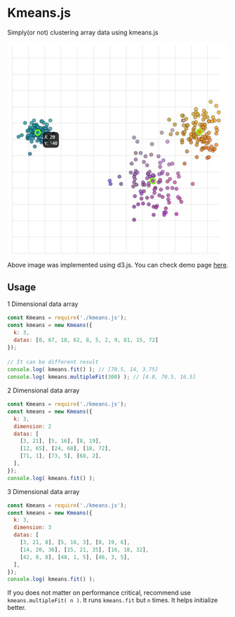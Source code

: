 # Kmeans.js
Simply(or not) clustering array data using kmeans.js

![Draw rgb format data using D3.js](/demo/demo.jpg?raw=true "Clustered 3 Dimensional data")\
Above image was implemented using d3.js. You can check demo page [here](https://maetdol.github.io/demo/kmeans/index.html).

## Usage
1 Dimensional data array
```javascript
const Kmeans = require('./kmeans.js');
const kmeans = new Kmeans({
  k: 3,
  datas: [0, 67, 18, 62, 8, 5, 2, 9, 81, 15, 72]
});

// It can be different result
console.log( kmeans.fit() ); // [70.5, 14, 3.75]
console.log( kmeans.multipleFit(300) ); // [4.8, 70.5, 16.5]
```

2 Dimensional data array
```javascript
const Kmeans = require('./kmeans.js');
const kmeans = new Kmeans({
  k: 3,
  dimension: 2
  datas: [
    [3, 21], [5, 16], [8, 19],
    [12, 65], [24, 68], [18, 72],
    [71, 1], [73, 5], [68, 2],
  ],
});
console.log( kmeans.fit() );
```

3 Dimensional data array
```javascript
const Kmeans = require('./kmeans.js');
const kmeans = new Kmeans({
  k: 3,
  dimension: 3
  datas: [
    [3, 21, 8], [5, 16, 3], [8, 19, 6],
    [14, 20, 36], [15, 21, 35], [16, 18, 32],
    [42, 0, 8], [48, 1, 5], [46, 3, 5],
  ],
});
console.log( kmeans.fit() );
```

If you does not matter on performance critical, recommend use `kmeans.multipleFit( n )`.
It runs `kmeans.fit` but `n` times. It helps initialize better.
